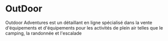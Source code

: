# OutDoor
Outdoor Adventures est un détaillant en ligne spécialisé dans la vente d'équipements et d'équipements pour les activités de plein air telles que le camping, la randonnée et l'escalade
